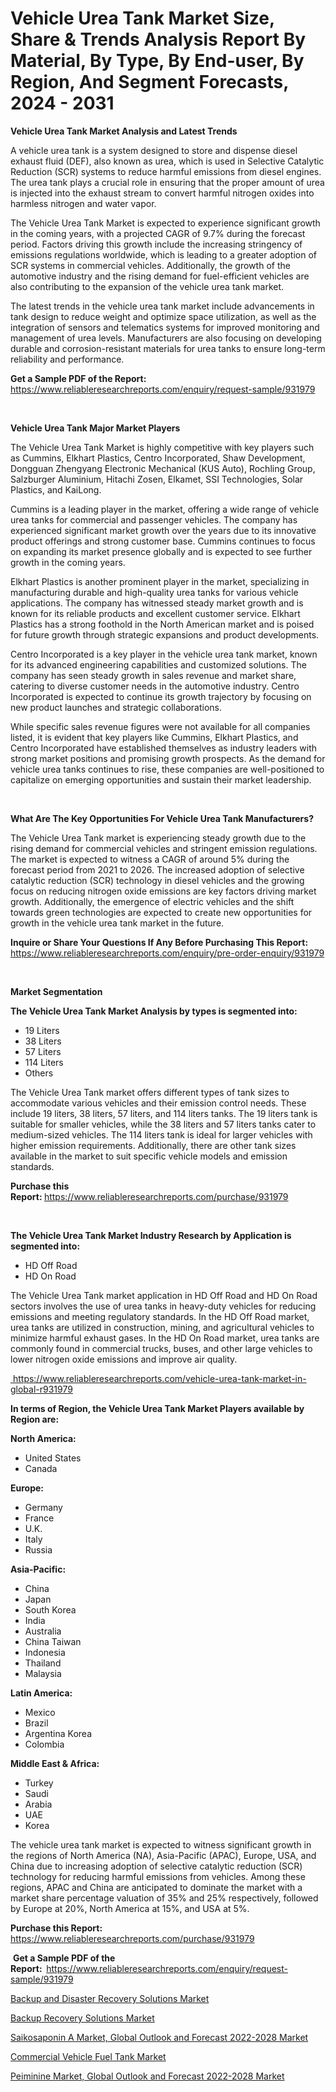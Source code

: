<p><h1>Vehicle Urea Tank Market Size, Share & Trends Analysis Report By Material, By Type, By End-user, By Region, And Segment Forecasts, 2024 - 2031</h1></p><p><strong>Vehicle Urea Tank Market Analysis and Latest Trends</strong></p>
<p><p>A vehicle urea tank is a system designed to store and dispense diesel exhaust fluid (DEF), also known as urea, which is used in Selective Catalytic Reduction (SCR) systems to reduce harmful emissions from diesel engines. The urea tank plays a crucial role in ensuring that the proper amount of urea is injected into the exhaust stream to convert harmful nitrogen oxides into harmless nitrogen and water vapor.</p><p>The Vehicle Urea Tank Market is expected to experience significant growth in the coming years, with a projected CAGR of 9.7% during the forecast period. Factors driving this growth include the increasing stringency of emissions regulations worldwide, which is leading to a greater adoption of SCR systems in commercial vehicles. Additionally, the growth of the automotive industry and the rising demand for fuel-efficient vehicles are also contributing to the expansion of the vehicle urea tank market.</p><p>The latest trends in the vehicle urea tank market include advancements in tank design to reduce weight and optimize space utilization, as well as the integration of sensors and telematics systems for improved monitoring and management of urea levels. Manufacturers are also focusing on developing durable and corrosion-resistant materials for urea tanks to ensure long-term reliability and performance.</p></p>
<p><strong>Get a Sample PDF of the Report:&nbsp;</strong> <a href="https://www.reliableresearchreports.com/enquiry/request-sample/931979">https://www.reliableresearchreports.com/enquiry/request-sample/931979</a></p>
<p>&nbsp;</p>
<p><strong>Vehicle Urea Tank Major Market Players</strong></p>
<p><p>The Vehicle Urea Tank Market is highly competitive with key players such as Cummins, Elkhart Plastics, Centro Incorporated, Shaw Development, Dongguan Zhengyang Electronic Mechanical (KUS Auto), Rochling Group, Salzburger Aluminium, Hitachi Zosen, Elkamet, SSI Technologies, Solar Plastics, and KaiLong.</p><p>Cummins is a leading player in the market, offering a wide range of vehicle urea tanks for commercial and passenger vehicles. The company has experienced significant market growth over the years due to its innovative product offerings and strong customer base. Cummins continues to focus on expanding its market presence globally and is expected to see further growth in the coming years.</p><p>Elkhart Plastics is another prominent player in the market, specializing in manufacturing durable and high-quality urea tanks for various vehicle applications. The company has witnessed steady market growth and is known for its reliable products and excellent customer service. Elkhart Plastics has a strong foothold in the North American market and is poised for future growth through strategic expansions and product developments.</p><p>Centro Incorporated is a key player in the vehicle urea tank market, known for its advanced engineering capabilities and customized solutions. The company has seen steady growth in sales revenue and market share, catering to diverse customer needs in the automotive industry. Centro Incorporated is expected to continue its growth trajectory by focusing on new product launches and strategic collaborations.</p><p>While specific sales revenue figures were not available for all companies listed, it is evident that key players like Cummins, Elkhart Plastics, and Centro Incorporated have established themselves as industry leaders with strong market positions and promising growth prospects. As the demand for vehicle urea tanks continues to rise, these companies are well-positioned to capitalize on emerging opportunities and sustain their market leadership.</p></p>
<p>&nbsp;</p>
<p><strong>What Are The Key Opportunities For Vehicle Urea Tank Manufacturers?</strong></p>
<p><p>The Vehicle Urea Tank market is experiencing steady growth due to the rising demand for commercial vehicles and stringent emission regulations. The market is expected to witness a CAGR of around 5% during the forecast period from 2021 to 2026. The increased adoption of selective catalytic reduction (SCR) technology in diesel vehicles and the growing focus on reducing nitrogen oxide emissions are key factors driving market growth. Additionally, the emergence of electric vehicles and the shift towards green technologies are expected to create new opportunities for growth in the vehicle urea tank market in the future.</p></p>
<p><strong>Inquire or Share Your Questions If Any Before Purchasing This Report:</strong> <a href="https://www.reliableresearchreports.com/enquiry/pre-order-enquiry/931979">https://www.reliableresearchreports.com/enquiry/pre-order-enquiry/931979</a></p>
<p>&nbsp;</p>
<p><strong>Market Segmentation</strong></p>
<p><strong>The Vehicle Urea Tank Market Analysis by types is segmented into:</strong></p>
<p><ul><li>19 Liters</li><li>38 Liters</li><li>57 Liters</li><li>114 Liters</li><li>Others</li></ul></p>
<p><p>The Vehicle Urea Tank market offers different types of tank sizes to accommodate various vehicles and their emission control needs. These include 19 liters, 38 liters, 57 liters, and 114 liters tanks. The 19 liters tank is suitable for smaller vehicles, while the 38 liters and 57 liters tanks cater to medium-sized vehicles. The 114 liters tank is ideal for larger vehicles with higher emission requirements. Additionally, there are other tank sizes available in the market to suit specific vehicle models and emission standards.</p></p>
<p><strong>Purchase this Report:&nbsp;</strong><a href="https://www.reliableresearchreports.com/purchase/931979">https://www.reliableresearchreports.com/purchase/931979</a></p>
<p>&nbsp;</p>
<p><strong>The Vehicle Urea Tank Market Industry Research by Application is segmented into:</strong></p>
<p><ul><li>HD Off Road</li><li>HD On Road</li></ul></p>
<p><p>The Vehicle Urea Tank market application in HD Off Road and HD On Road sectors involves the use of urea tanks in heavy-duty vehicles for reducing emissions and meeting regulatory standards. In the HD Off Road market, urea tanks are utilized in construction, mining, and agricultural vehicles to minimize harmful exhaust gases. In the HD On Road market, urea tanks are commonly found in commercial trucks, buses, and other large vehicles to lower nitrogen oxide emissions and improve air quality.</p></p>
<p><a href="https://www.reliableresearchreports.com/vehicle-urea-tank-market-in-global-r931979">&nbsp;https://www.reliableresearchreports.com/vehicle-urea-tank-market-in-global-r931979</a></p>
<p><strong>In terms of Region, the Vehicle Urea Tank Market Players available by Region are:</strong></p>
<p>
    <p> <strong> North America: </strong>
        <ul>
            <li>United States</li>
            <li>Canada</li>
        </ul>
        </p> 
    <p> <strong> Europe: </strong>
        <ul>
            <li>Germany</li>
            <li>France</li>
            <li>U.K.</li>
            <li>Italy</li>
            <li>Russia</li>
        </ul>
        </p> 
    <p> <strong> Asia-Pacific: </strong>
        <ul>
            <li>China</li>
            <li>Japan</li>
            <li>South Korea</li>
            <li>India</li>
            <li>Australia</li>
            <li>China Taiwan</li>
            <li>Indonesia</li>
            <li>Thailand</li>
            <li>Malaysia</li>
        </ul>
        </p> 
    <p> <strong> Latin America: </strong>
        <ul>
            <li>Mexico</li>
            <li>Brazil</li>
            <li>Argentina Korea</li>
            <li>Colombia</li>
        </ul>
        </p> 
    <p> <strong> Middle East & Africa: </strong>
        <ul>
            <li>Turkey</li>
            <li>Saudi</li>
            <li>Arabia</li>
            <li>UAE</li>
            <li>Korea</li>
        </ul>
    </p>
    </p>
<p><p>The vehicle urea tank market is expected to witness significant growth in the regions of North America (NA), Asia-Pacific (APAC), Europe, USA, and China due to increasing adoption of selective catalytic reduction (SCR) technology for reducing harmful emissions from vehicles. Among these regions, APAC and China are anticipated to dominate the market with a market share percentage valuation of 35% and 25% respectively, followed by Europe at 20%, North America at 15%, and USA at 5%.</p></p>
<p><strong>Purchase this Report: </strong><a href="https://www.reliableresearchreports.com/purchase/931979">https://www.reliableresearchreports.com/purchase/931979</a></p>
<p>&nbsp;<strong>Get a Sample PDF of the Report:&nbsp;&nbsp;</strong><a href="https://www.reliableresearchreports.com/enquiry/request-sample/931979">https://www.reliableresearchreports.com/enquiry/request-sample/931979</a></p>
<p><strong></strong></p>
<p><p><a href="https://medium.com/@theomorar/backup-and-disaster-recovery-solutions-market-share-size-trends-industry-analysis-report-by-cf5745e52d53">Backup and Disaster Recovery Solutions Market</a></p><p><a href="https://medium.com/@theomorar/future-trends-in-global-backup-recovery-solutions-market-market-insights-and-analysis-from-2024-to-46f801a92649">Backup Recovery Solutions Market</a></p><p><a href="https://issuu.com/reportprime-2/docs/saikosaponin-a-market-global-outloo_6436112c13940a">Saikosaponin A Market, Global Outlook and Forecast 2022-2028 Market</a></p><p><a href="https://github.com/elizabethdagraca/Market-Research-Report-List-4/blob/main/commercial-vehicle-fuel-tank-market.md">Commercial Vehicle Fuel Tank Market</a></p><p><a href="https://issuu.com/reportprime-2/docs/peiminine-market-global-outlook-and_651cf5ec7b30f8">Peiminine Market, Global Outlook and Forecast 2022-2028 Market</a></p></p>